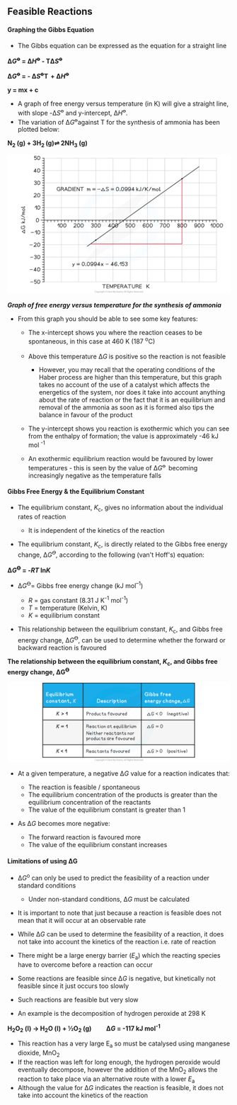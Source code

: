 Feasible Reactions
------------------

#### Graphing the Gibbs Equation

* The Gibbs equation can be expressed as the equation for a straight line<b> </b>

<b>Δ</b>*<b>G</b>*<sup><b>ꝋ</b></sup><b> = Δ</b>*<b>H</b>*<sup><b>ꝋ</b></sup><b> - TΔ</b>*<b>S</b>*<sup><b>ꝋ </b></sup>

<b>Δ</b>*<b>G</b>*<sup><b>ꝋ</b></sup><b> = - Δ</b>*<b>S</b>*<sup><b>ꝋ</b></sup><b>T</b><sup><b>  </b></sup><b>+ Δ</b>*<b>H</b>*<sup><b>ꝋ</b></sup><b> </b>

<b>y = mx + c</b>

* A graph of free energy versus temperature (in K) will give a straight line, with slope -Δ*S*<sup>ꝋ</sup> and y-intercept, Δ*H*<sup>ꝋ</sup>.
* The variation of Δ*G*<sup>ꝋ</sup>against T for the synthesis of ammonia has been plotted below:

<b>N</b><sub><b>2</b></sub><b> (g) + 3H</b><sub><b>2 </b></sub><b>(g)⇌ 2NH</b><sub><b>3</b></sub><b> (g)</b>

![5-1-8-free-energy-versus-temperature](5-1-8-free-energy-versus-temperature.png)

*<b>Graph of free energy versus temperature for the synthesis of ammonia</b>*

* From this graph you should be able to see some key features:

  + The x-intercept shows you where the reaction ceases to be spontaneous, in this case at 460 K (187 <sup>o</sup>C)
  + Above this temperature Δ*G*<sup> </sup>is positive so the reaction is not feasible

    - However, you may recall that the operating conditions of the Haber process are higher than this temperature, but this graph takes no account of the use of a catalyst which affects the energetics of the system, nor does it take into account anything about the rate of reaction or the fact that it is an equilibrium and removal of the ammonia as soon as it is formed also tips the balance in favour of the product
  + The y-intercept shows you reaction is exothermic which you can see from the enthalpy of formation; the value is approximately -46 kJ mol<sup> -1</sup>
  + An exothermic equilibrium reaction would be favoured by lower temperatures - this is seen by the value of Δ*G*<sup>ꝋ  </sup>becoming increasingly negative as the temperature falls

#### Gibbs Free Energy & the Equilibrium Constant

* The equilibrium constant, *K*<sub>c</sub>, gives no information about the individual rates of reaction

  + It is independent of the kinetics of the reaction
* The equilibrium constant, *K*<sub>c</sub>, is directly related to the Gibbs free energy change, Δ*G*<sup>*Ꝋ*</sup>, according to the following (van't Hoff's) equation:

<b>Δ</b>*<b>G</b>*<sup><b>Ꝋ</b></sup><b> = -</b>*<b>RT</b>*<b> ln</b>*<b>K</b>*

* Δ*G*<sup>Ꝋ</sup>= Gibbs free energy change (kJ mol<sup>–1</sup>)

  + *R* = gas constant (8.31 J K<sup>-1</sup> mol<sup>-1</sup>)
  + *T* = temperature (Kelvin, K)
  + *K* = equilibrium constant

* This relationship between the equilibrium constant, *K*<sub>c</sub>, and Gibbs free energy change, Δ*G*<sup>Ꝋ</sup>, can be used to determine whether the forward or backward reaction is favoured

<b>The relationship between the equilibrium constant, </b>*<b>K</b>*<sub><b>c</b></sub><b>, and Gibbs free energy change, ΔG</b><sup><b>Ꝋ</b></sup>

![The relationship between the equilibrium constant, Kc, and Gibbs free energy change, ΔGꝋ, downloadable IB Chemistry revision notes](17.1.2-The-relationship-between-the-equilibrium-constant-Kc-and-Gibbs-free-energy-change-ΔGꝋ.png)

* At a given temperature, a negative Δ*G* value for a reaction indicates that:

  + The reaction is feasible / spontaneous
  + The equilibrium concentration of the products is greater than the equilibrium concentration of the reactants
  + The value of the equilibrium constant is greater than 1
* As Δ*G* becomes more negative:

  + The forward reaction is favoured more
  + The value of the equilibrium constant increases

#### Limitations of using ΔG

* ∆*G*<sup>o</sup> can only be used to predict the feasibility of a reaction under standard conditions

  + Under non-standard conditions, ∆*G* must be calculated
* It is important to note that just because a reaction is feasible does not mean that it will occur at an observable rate
* While ∆*G* can be used to determine the feasibility of a reaction, it does not take into account the kinetics of the reaction i.e. rate of reaction
* There might be a large energy barrier (*E*<sub>a</sub>) which the reacting species have to overcome before a reaction can occur
* Some reactions are feasible since ∆*G* is negative, but kinetically not feasible since it just occurs too slowly
* Such reactions are feasible but very slow

* An example is the decomposition of hydrogen peroxide at 298 K

<b>H</b><sub><b>2</b></sub><b>O</b><sub><b>2</b></sub><b> (l) → H</b><sub><b>2</b></sub><b>O (l) + ½O</b><sub><b>2</b></sub><b> (g)          ∆</b>*<b>G </b>*<b>= -117 kJ mol</b><sup><b>-1 </b></sup>

* This reaction has a very large E<sub>a</sub> so must be catalysed using manganese dioxide, MnO<sub>2</sub>
* If the reaction was left for long enough, the hydrogen peroxide would eventually decompose, however the addition of the MnO<sub>2</sub> allows the reaction to take place via an alternative route with a lower *E*<sub>a</sub>
* Although the value for ∆*G* indicates the reaction is feasible, it does not take into account the kinetics of the reaction